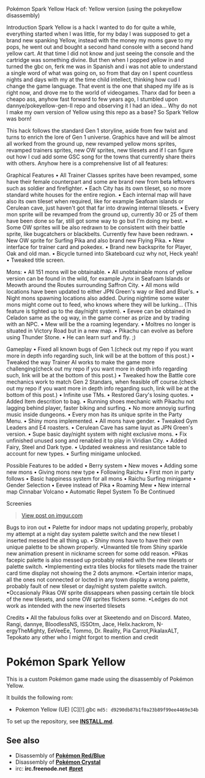 Pokémon Spark Yellow
Hack of: Yellow version (using the pokeyellow disassembly)

Introduction
Spark Yellow is a hack I wanted to do for quite a while, everything started when I  was little, for my bday I was supposed to get a brand new spanking Yellow, instead with the money my moms gave to my pops, he went out and bought a second hand console with a second hand yellow cart. At that time I did not know and just seeing the console and the cartridge was something divine. But then when I popped yellow in and turned the gbc on, ferk me was in Spanish and i was not able to understand a single word of what was going on, so from that day on I spent countless nights and days with my  at the time child intellect, thinking how cud I change the game language. That event is the one that shaped my life as is right now, and drove me to the world of videogames. Thanx dad for been a cheapo ass, anyhow fast forward to few years ago, I stumbled upon dannye/pokeyellow-gen-II repo and observing it I had an idea... Why do not I make my own version of Yellow using this repo as a base? So Spark Yellow was born!

This hack follows the standard Gen 1 storyline, aside from few twist and turns to enrich the lore of Gen 1 universe. Graphics have and will be almost all worked from the ground up, new revamped yellow mons sprites, revamped trainers sprites, new OW sprites, new tilesets and if I can figure out how I cud add some GSC song for the towns that currently share theirs with others. Anyhow here is a comprehensive list of all features:

Graphical Features
• All Trainer Classes sprites have been revamped, some have their female counterpart and some are brand new from beta leftovers such as soldier and firefighter.
• Each City has its own tileset, so no more standard white houses for the entire region.
• Each internal map will have also its own tileset when required, like for example Seafoam islands or Cerulean cave, just haven't got that far into drawing internal tilesets.
• Every mon sprite will be revamped from the ground up, currently 30 or 25 of them have been done so far, still got some way to go but I'm doing my best.
• Some OW sprites will be also redrawn to be consistent with their battle sprite, like bugcatchers or blackbelts. Currently few have been redrawn.
• New OW sprite for Surfing Pika and also brand new Flying Pika.
• New interface for trainer card and pokedex.
• Brand new backsprite for Player, Oak and old man.
• Bicycle turned into Skateboard cuz why not, Heck yeah!
• Tweaked title screen.

Mons:
• All 151 mons will be obtainable.
• All unobtainable mons of yellow version can be found in the wild, for example Jynx in Seafoam Islands or Meowth around the Routes surrounding Saffron City.
• All mons wild locations have been updated to either JPN Green's way or Red and Blue's.
• Night mons spawning locations also added. During nightime some water mons might come out to feed, who knows where they will be lurking... (This feature is tighted up to the day/night system).
• Eevee can be obtained in Celadon same as the og way, in the game corner as prize and by trading with an NPC.
• Mew will be the a roaming legendary.
• Moltres no longer is situated in Victory Road but in a new map.
• Pikachu can evolve as before using Thunder Stone.
• He can learn surf and fly. ;)

Gameplay 
• Fixed all known bugs of Gen 1.(check out my repo if you want more in depth info regarding such, link will be at the bottom of this post.)
• Tweaked the way Trainer AI works to make the game more challenging(check out my repo if you want more in depth info regarding such, link will be at the bottom of this post.)
• Tweaked how the Battle core mechanics work to match Gen 2 Standars, when feasible off course.(check out my repo if you want more in depth info regarding such, link will be at the bottom of this post.)
• Infinite use TMs.
• Restored Gary's losing quotes.
• Added Item descrition to bag.
• Running shoes mechanic with Pikachu not lagging behind player, faster biking and surfing.
• No more annoyig surfing music inside dungeons.
• Every mon has its unique sprite in the Party Menu.
• Shiny mons implemented.
• All mons have gender.
• Tweaked Gym Leaders and E4 roasters.
• Cerulean Cave has same layut as JPN Green's version.
• Supe basic day/night system with night exclusive mons.
• Fix unfinished unused song and renabled it to play in Viridian City.
• Added Fairy, Steel and Dark type.
• Updated weakness and resistance table to account for new types.
• Surfing minigame unlocked.


Possible Features to be added
• Berry system
• New moves
• Adding some new mons
• Giving mons new type
• Following Raichu
• First mon in party follows
• Basic happiness system for all mons
• Raichu Surfing minigame
• Gender Selection
• Eevee instead of Pika
• Roaming Mew
• New internal map Cinnabar Volcano
• Automatic Repel System
To Be Continued

Screenies
<blockquote class="imgur-embed-pub" lang="en" data-id="W31AXcY"><a href="//imgur.com/W31AXcY">View post on imgur.com</a></blockquote><script async src="//s.imgur.com/min/embed.js" charset="utf-8"></script>

Bugs to iron out
• Palette for indoor maps not updating properly, probably my attempt at a night day system palette switch and the new tileset I inserted messed the all thing up.
• Shiny mons have to have their own unique palette to be shown properly.
•Unwanted tile from Shiny sparkle new animation present in nickname screen for some odd reason.
•Pikas facepic palette is also messed up probably related with the new tilesets or palette switch.
•Implementing extra tiles blocks for tilesets made the trainer card time display not showing the 2 dots anymore.
•Certain interior maps, all the ones not connected or locted  in any town display a wrong palette, probably fault of new tileset or day/night system palette switch.
•Occasionaly Pikas OW sprite dissappears when passing certain tile block of the new tilesets, and some OW sprites flickers some.
•Ledges do not work as intended with the new inserted tilesets


Credits
• All the fabulous folks over at Skeetendo and on Discord. 
Mateo, Rangi, dannye, BloodlessNS, ISSOtm, Jace, Helix.hackrom, N-ergyTheMighty, EeVeeEe, Tommo, Dr. Reality, Pia Carrot,PikalaxALT, Tepokato any other who I might forgot to mention and credit

# Pokémon Spark Yellow

This is a custom Pokémon game made using the disassembly of Pokémon Yellow.

It builds the following rom:

* Pokemon Yellow (UE) [C][!].gbc  `md5: d9290db87b1f0a23b89f99ee4469e34b`

To set up the repository, see [**INSTALL.md**](INSTALL.md).
## See also

* Disassembly of [**Pokémon Red/Blue**][pokered]
* Disassembly of [**Pokémon Crystal**][pokecrystal]
* irc: **irc.freenode.net** [**#pret**][irc]

[pokered]: https://github.com/iimarckus/pokered
[pokecrystal]: https://github.com/kanzure/pokecrystal
[irc]: https://kiwiirc.com/client/irc.freenode.net/?#pret
